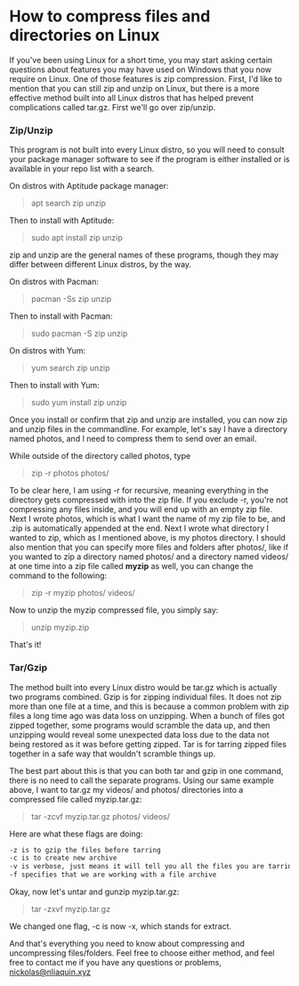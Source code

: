 # How to compress files and directories on Linux

If you've been using Linux for a short time, you may start asking certain questions about features you may have used on Windows that you now require on Linux. One of those features is zip compression. First, I'd like to mention that you can still zip and unzip on Linux, but there is a more effective method built into all Linux distros that has helped prevent complications called tar.gz. First we'll go over zip/unzip.


### Zip/Unzip
This program is not built into every Linux distro, so you will need to consult your package manager software to see if the program is either installed or is available in your repo list with a search.

On distros with Aptitude package manager:
> apt search zip unzip

Then to install with Aptitude:
> sudo apt install zip unzip

zip and unzip are the general names of these programs, though they may differ between different Linux distros, by the way.

On distros with Pacman:
> pacman -Ss zip unzip

Then to install with Pacman:
> sudo pacman -S zip unzip

On distros with Yum:
> yum search zip unzip

Then to install with Yum:
> sudo yum install zip unzip

Once you install or confirm that zip and unzip are installed, you can now zip and unzip files in the commandline. For example, let's say I have a directory named photos, and I need to compress them to send over an email.

While outside of the directory called photos, type
> zip -r photos photos/

To be clear here, I am using -r for recursive, meaning everything in the directory gets compressed with into the zip file. If you exclude -r, you're not compressing any files inside, and you will end up with an empty zip file. Next I wrote photos, which is what I want the name of my zip file to be, and .zip is automatically appended at the end. Next I wrote what directory I wanted to zip, which as I mentioned above, is my photos directory. I should also mention that you can specify more files and folders after photos/, like if you wanted to zip a directory named photos/ and a directory named videos/ at one time into a zip file called **myzip** as well, you can change the command to the following:
> zip -r myzip photos/ videos/

Now to unzip the myzip compressed file, you simply say:
> unzip myzip.zip

That's it!


### Tar/Gzip

The method built into every Linux distro would be tar.gz which is actually two programs combined. Gzip is for zipping individual files. It does not zip more than one file at a time, and this is because a common problem with zip files a long time ago was data loss on unzipping. When a bunch of files got zipped together, some programs would scramble the data up, and then unzipping would reveal some unexpected data loss due to the data not being restored as it was before getting zipped. Tar is for tarring zipped files together in a safe way that wouldn't scramble things up.

The best part about this is that you can both tar and gzip in one command, there is no need to call the separate programs. Using our same example above, I want to tar.gz my videos/ and photos/ directories into a compressed file called myzip.tar.gz:
> tar -zcvf myzip.tar.gz photos/ videos/

Here are what these flags are doing:
```bash
-z is to gzip the files before tarring
-c is to create new archive
-v is verbose, just means it will tell you all the files you are tarring as they are being tarred
-f specifies that we are working with a file archive
```

Okay, now let's untar and gunzip myzip.tar.gz:
> tar -zxvf myzip.tar.gz

We changed one flag, -c is now -x, which stands for extract.


And that's everything you need to know about compressing and uncompressing files/folders. Feel free to choose either method, and feel free to contact me if you have any questions or problems, nickolas@nliaquin.xyz
